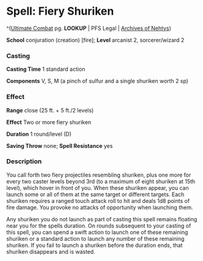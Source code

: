 # Spell: Fiery Shuriken

^([Ultimate Combat][ss-fiery-shuriken] pg. **LOOKUP** | PFS Legal | [Archives of Nehtys][sn-fiery-shuriken])

**School** conjuration (creation) [fire]; **Level** arcanist 2, sorcerer/wizard 2

### Casting

**Casting Time** 1 standard action  

**Components** V, S, M (a pinch of sulfur and a single shuriken worth 2 sp)

### Effect

**Range** close (25 ft. + 5 ft./2 levels)  

**Effect** Two or more fiery shuriken  

**Duration** 1 round/level (D)  

**Saving Throw** none; **Spell Resistance** yes

### Description

You call forth two fiery projectiles resembling shuriken, plus one more for every two caster levels beyond 3rd (to a maximum of eight shuriken at 15th level), which hover in front of you. When these shuriken appear, you can launch some or all of them at the same target or different targets. Each shuriken requires a ranged touch attack roll to hit and deals 1d8 points of fire damage. You provoke no attacks of opportunity when launching them.   

Any shuriken you do not launch as part of casting this spell remains floating near you for the spells duration. On rounds subsequent to your casting of this spell, you can spend a swift action to launch one of these remaining shuriken or a standard action to launch any number of these remaining shuriken. If you fail to launch a shuriken before the duration ends, that shuriken disappears and is wasted.

[ss-fiery-shuriken]: http://paizo.com/pathfinderRPG/v57
[sn-fiery-shuriken]: http://www.archivesofnethys.com/SpellDisplay.aspx?ItemName=Fiery%20Shuriken